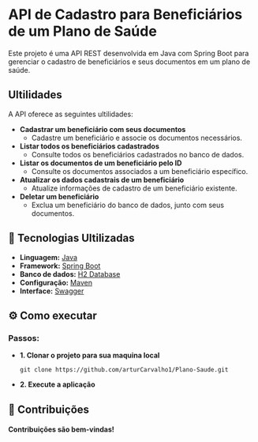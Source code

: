
# **API de Cadastro para Beneficiários de um Plano de Saúde**

Este projeto é uma API REST desenvolvida em Java com Spring Boot para gerenciar o cadastro de beneficiários e seus documentos em um plano de saúde.


## **Ultilidades**
A API oferece as seguintes ultilidades:

-  **Cadastrar um beneficiário com seus documentos**
    - Cadastre um beneficiário e associe os documentos necessários.
- **Listar todos os beneficiários cadastrados**
    - Consulte todos os beneficiários cadastrados no banco de dados.
- **Listar os documentos de um beneficiário pelo ID**
    - Consulte os documentos associados a um beneficiário específico.
- **Atualizar os dados cadastrais de um beneficiário**
    - Atualize informações de cadastro de um beneficiário existente.
- **Deletar um beneficiário**
    - Exclua um beneficiário do banco de dados, junto com seus documentos.

## 🚀 **Tecnologias Ultilizadas** 
- **Linguagem:** [Java](https://www.oracle.com/java/technologies/downloads/?er=221886)
- **Framework:** [Spring Boot](https://start.spring.io/)
- **Banco de dados:** [H2 Database](https://h2database.com/html/main.html)
- **Configuração:** [Maven](https://mvnrepository.com/repos/central)
- **Interface:**  [Swagger](https://swagger.io/) 

## ⚙️ **Como executar**

 ### **Passos:**

- **1. Clonar o projeto para sua maquina local**
    ```
   git clone https://github.com/arturCarvalho1/Plano-Saude.git
   ```
- **2. Execute a aplicação**

## 🤝 **Contribuições**
 #### Contribuições são bem-vindas!